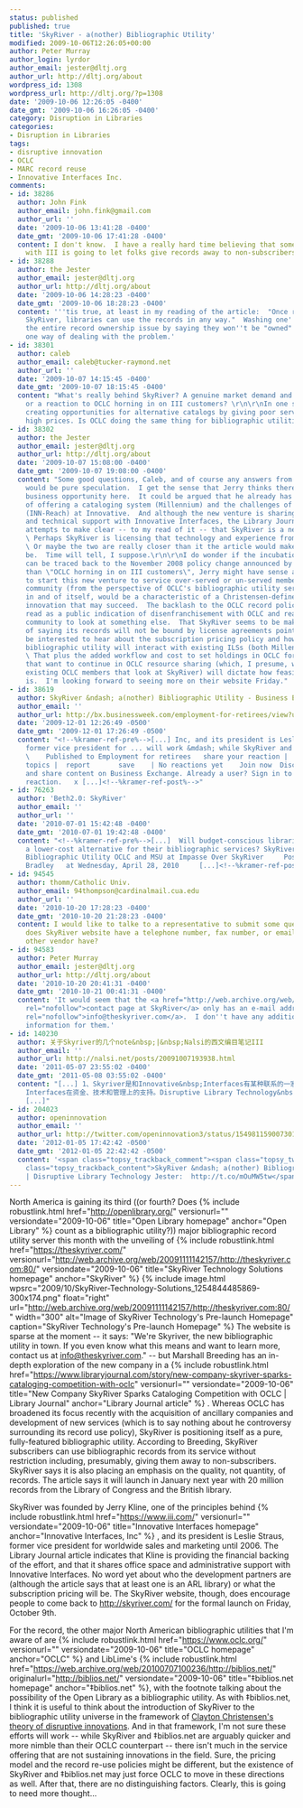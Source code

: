 ```yaml
---
status: published
published: true
title: 'SkyRiver - a(nother) Bibliographic Utility'
modified: 2009-10-06T12:26:05+00:00
author: Peter Murray
author_login: lyrdor
author_email: jester@dltj.org
author_url: http://dltj.org/about
wordpress_id: 1308
wordpress_url: http://dltj.org/?p=1308
date: '2009-10-06 12:26:05 -0400'
date_gmt: '2009-10-06 16:26:05 -0400'
category: Disruption in Libraries
categories:
- Disruption in Libraries
tags:
- disruptive innovation
- OCLC
- MARC record reuse
- Innovative Interfaces Inc.
comments:
- id: 38286
  author: John Fink
  author_email: john.fink@gmail.com
  author_url: ''
  date: '2009-10-06 13:41:28 -0400'
  date_gmt: '2009-10-06 17:41:28 -0400'
  content: I don't know.  I have a really hard time believing that something associated
    with III is going to let folks give records away to non-subscribers.
- id: 38288
  author: the Jester
  author_email: jester@dltj.org
  author_url: http://dltj.org/about
  date: '2009-10-06 14:28:23 -0400'
  date_gmt: '2009-10-06 18:28:23 -0400'
  content: '''tis true, at least in my reading of the article:  "Once received from
    SkyRiver, libraries can use the records in any way."  Washing one''s hands of
    the entire record ownership issue by saying they won''t be "owned" is certainly
    one way of dealing with the problem.'
- id: 38301
  author: caleb
  author_email: caleb@tucker-raymond.net
  author_url: ''
  date: '2009-10-07 14:15:45 -0400'
  date_gmt: '2009-10-07 18:15:45 -0400'
  content: "What's really behind SkyRiver? A genuine market demand and opportunity,
    or a reaction to OCLC horning in on III customers? \r\n\r\nIn one sense, III is
    creating opportunities for alternative catalogs by giving poor service and charging
    high prices. Is OCLC doing the same thing for bibliographic utilities?"
- id: 38302
  author: the Jester
  author_email: jester@dltj.org
  author_url: http://dltj.org/about
  date: '2009-10-07 15:08:00 -0400'
  date_gmt: '2009-10-07 19:08:00 -0400'
  content: "Some good questions, Caleb, and of course any answers from us on the outside
    would be pure speculation.  I get the sense that Jerry thinks there is a real
    business opportunity here.  It could be argued that he already has the basic technology
    of offering a cataloging system (Millennium) and the challenges of union databases
    (INN-Reach) at Innovative.  And although the new venture is sharing administrative
    and technical support with Innovative Interfaces, the Library Journal article
    attempts to make clear -- to my read of it -- that SkyRiver is a new venture.
    \ Perhaps SkyRiver is licensing that technology and experience from Innovative.
    \ Or maybe the two are really closer than it the article would make them out to
    be.  Time will tell, I suppose.\r\n\r\nI do wonder if the incubation of SkyRiver
    can be traced back to the November 2008 policy change announced by OCLC.  More
    than \"OCLC horning in on III customers\", Jerry might have sense an opportunity
    to start this new venture to service over-served or un-served members of the library
    community (from the perspective of OCLC's bibliographic utility services).  That,
    in and of itself, would be a characteristic of a Christensen-defined disruptive
    innovation that may succeed.  The backlash to the OCLC record policy could be
    read as a public indication of disenfranchisement with OCLC and readiness by the
    community to look at something else.  That SkyRiver seems to be making a point
    of saying its records will not be bound by license agreements points to this.\r\n\r\nI'll
    be interested to hear about the subscription pricing policy and how the SkyRiver
    bibliographic utility will interact with existing ILSs (both Millennium and non-Millennium).
    \ That plus the added workflow and cost to set holdings in OCLC for those libraries
    that want to continue in OCLC resource sharing (which, I presume, will be most
    existing OCLC members that look at SkyRiver) will dictate how feasible this offering
    is.  I'm looking forward to seeing more on their website Friday."
- id: 38619
  author: SkyRiver &ndash; a(nother) Bibliographic Utility - Business Exchange
  author_email: ''
  author_url: http://bx.businessweek.com/employment-for-retirees/view?url=http%3A%2F%2Fdltj.org%2Farticle%2Fskyriver%2F
  date: '2009-12-01 12:26:49 -0500'
  date_gmt: '2009-12-01 17:26:49 -0500'
  content: "<!--%kramer-ref-pre%-->[...] Inc, and its president is Leslie Straus,
    former vice president for ... will work &mdash; while SkyRiver and &Dagger;biblios.
    \    Published to Employment for retirees   share your reaction |   |  add to
    topics |  report       save    | No reactions yet    Join now  Discover, organize
    and share content on Business Exchange. Already a user? Sign in to share your
    reaction.   x [...]<!--%kramer-ref-post%-->"
- id: 76263
  author: 'Beth2.0: SkyRiver'
  author_email: ''
  author_url: ''
  date: '2010-07-01 15:42:48 -0400'
  date_gmt: '2010-07-01 19:42:48 -0400'
  content: "<!--%kramer-ref-pre%-->[...]  Will budget-conscious libraries embrace
    a lower-cost alternative for their bibliographic services? SkyRiver &#8211; a(nother)
    Bibliographic Utility OCLC and MSU at Impasse Over SkyRiver     Posted by Beth
    Bradley   at Wednesday, April 28, 2010     [...]<!--%kramer-ref-post%-->"
- id: 94545
  author: thomm/Catholic Univ.
  author_email: 94thompson@cardinalmail.cua.edu
  author_url: ''
  date: '2010-10-20 17:28:23 -0400'
  date_gmt: '2010-10-20 21:28:23 -0400'
  content: I would like to talke to a representative to submit some questions. Why
    does SkyRiver website have a telephone number, fax number, or email address and
    other vendor have?
- id: 94583
  author: Peter Murray
  author_email: jester@dltj.org
  author_url: http://dltj.org/about
  date: '2010-10-20 20:41:31 -0400'
  date_gmt: '2010-10-21 00:41:31 -0400'
  content: 'It would seem that the <a href="http://web.archive.org/web/20101020/http://theskyriver.com/contact-us"
    rel="nofollow">contact page at SkyRiver</a> only has an e-mail address:  <a href="mailto:info@theskyriver.com"
    rel="nofollow">info@theskyriver.com</a>.  I don''t have any additional contact
    information for them.'
- id: 140230
  author: 关于Skyriver的几个note&nbsp;|&nbsp;Nalsi的西文编目笔记III
  author_email: ''
  author_url: http://nalsi.net/posts/20091007193938.html
  date: '2011-05-07 23:55:02 -0400'
  date_gmt: '2011-05-08 03:55:02 -0400'
  content: "[...] 1、Skyriver是和Innovative&nbsp;Interfaces有某种联系的一家公司（是独立的？），但得到了Innovative
    Interfaces在资金、技术和管理上的支持。Disruptive Library Technology&nbsp;Jester的博客里特别提到了这一点，虽然我不太理解这件事有什么特别的意义。
    [...]"
- id: 204023
  author: openinnovation
  author_email: ''
  author_url: http://twitter.com/openinnovation3/status/154981159007301632
  date: '2012-01-05 17:42:42 -0500'
  date_gmt: '2012-01-05 22:42:42 -0500'
  content: '<span class="topsy_trackback_comment"><span class="topsy_twitter_username"><span
    class="topsy_trackback_content">SkyRiver &ndash; a(nother) Bibliographic Utility
    | Disruptive Library Technology Jester:  http://t.co/mOuMW5tw</span></span>'
---
```

North America is gaining its third ((or fourth? Does {% include robustlink.html href="http://openlibrary.org/" versionurl="" versiondate="2009-10-06" title="Open Library homepage" anchor="Open Library" %} count as a bibliographic utility?)) major bibliographic record utility server this month with the unveiling of {% include robustlink.html href="https://theskyriver.com/" versionurl="http://web.archive.org/web/20091111142157/http://theskyriver.com:80/" versiondate="2009-10-06" title="SkyRiver Technology Solutions homepage" anchor="SkyRiver" %} {% include image.html wpsrc="2009/10/SkyRiver-Technology-Solutions_1254844485869-300x174.png" float="right" url="http://web.archive.org/web/20091111142157/http://theskyriver.com:80/" width="300" alt="Image of SkyRiver Technology's Pre-launch Homepage" caption="SkyRiver Technology's Pre-launch Homepage" %}  The website is sparse at the moment -- it says: "We're Skyriver, the new bibliographic utility in town. If you even know what this means and want to learn more, contact us at info@theskyriver.com." -- but Marshall Breeding has an in-depth exploration of the new company in a {% include robustlink.html href="https://www.libraryjournal.com/story/new-company-skyriver-sparks-cataloging-competition-with-oclc" versionurl="" versiondate="2009-10-06" title="New Company SkyRiver Sparks Cataloging Competition with OCLC | Library Journal" anchor="Library Journal article" %} . Whereas OCLC has broadened its focus recently with the acquisition of ancillary companies and development of new services (which is to say nothing about he controversy surrounding its record use policy), SkyRiver is positioning itself as a pure, fully-featured bibliographic utility. According to Breeding, SkyRiver subscribers can use bibliographic records from its service without restriction including, presumably, giving them away to non-subscribers. SkyRiver says it is also placing an emphasis on the quality, not quantity, of records. The article says it will launch in January next year with 20 million records from the Library of Congress and the British library.

SkyRiver was founded by Jerry Kline, one of the principles behind {% include robustlink.html href="https://www.iii.com/" versionurl="" versiondate="2009-10-06" title="Innovative Interfaces homepage" anchor="Innovative Interfaces, Inc" %} , and its president is Leslie Straus, former vice president for worldwide sales and marketing until 2006. The Library Journal article indicates that Kline is providing the financial backing of the effort, and that it shares office space and administrative support with Innovative Interfaces. No word yet about who the development partners are (although the article says that at least one is an ARL library) or what the subscription pricing will be. The SkyRiver website, though, does encourage people to come back to http://skyriver.com/ for the formal launch on Friday, October 9th.

For the record, the other major North American bibliographic utilities that I'm aware of are {% include robustlink.html href="https://www.oclc.org/" versionurl="" versiondate="2009-10-06" title="OCLC homepage" anchor="OCLC" %}  and LibLime's {% include robustlink.html href="https://web.archive.org/web/20100707100236/http://biblios.net/" originalurl="http://biblios.net/" versiondate="2009-10-06" title="‡biblios.net homepage" anchor="‡biblios.net" %}, with the footnote talking about the possibility of the Open Library as a bibliographic utility. As with ‡biblios.net, I think it is useful to think about the introduction of SkyRiver to the bibliographic utility universe in the framework of [Clayton Christensen's theory of disruptive innovations](/christensen-bibliography/). And in that framework, I'm not sure these efforts will work -- while SkyRiver and ‡biblios.net are arguably quicker and more nimble than their OCLC counterpart -- there isn't much in the service offering that are not sustaining innovations in the field. Sure, the pricing model and the record re-use policies might be different, but the existence of SkyRiver and ‡biblios.net may just force OCLC to move in these directions as well. After that, there are no distinguishing factors. Clearly, this is going to need more thought...
